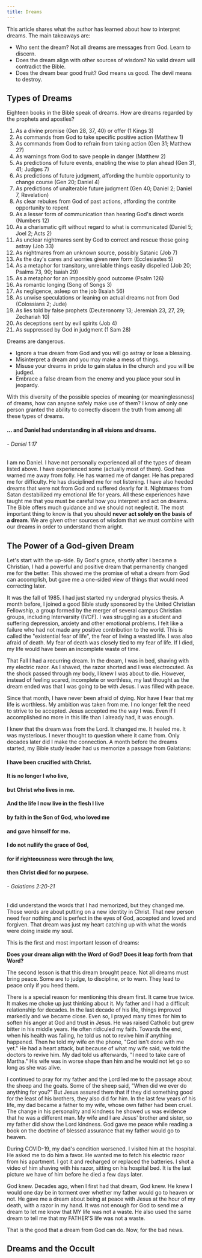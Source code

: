 ```yaml
---
title: Dreams
---
```

This article shares what the author has learned about how to interpret dreams.
The main takeaways are:

  - Who sent the dream? Not all dreams are messages from God. Learn to discern.
  - Does the dream align with other sources of wisdom? No valid dream will contradict the Bible.
  - Does the dream bear good fruit? God means us good. The devil means to destroy.

## Types of Dreams

Eighteen books in the Bible speak of dreams. How are dreams regarded by the prophets and apostles?

  1. As a divine promise (Gen 28, 37, 40) or offer (1 Kings 3)
  2. As commands from God to take specific positive action (Matthew 1)
  3. As commands from God to refrain from taking action (Gen 31; Matthew 27)
  4. As warnings from God to save people in danger (Matthew 2)
  5. As predictions of future events, enabling the wise to plan ahead (Gen 31, 41; Judges 7)
  6. As predictions of future judgment, affording the humble opportunity to change course (Gen 20; Daniel 4)
  7. As predictions of unalterable future judgment (Gen 40; Daniel 2; Daniel 7, Revelation)
  8. As clear rebukes from God of past actions, affording the contrite opportunity to repent
  9. As a lesser form of communication than hearing God's direct words (Numbers 12)
  10. As a charismatic gift without regard to what is communicated (Daniel 5; Joel 2; Acts 2)
  11. As unclear nightmares sent by God to correct and rescue those going astray (Job 33)
  12. As nightmares from an unknown source, possibly Satanic (Job 7)
  13. As the day's cares and worries given new form (Ecclesiastes 5)
  14. As a metaphor for transitory, unreliable things easily dispelled (Job 20; Psalms 73, 90; Isaiah 29)
  15. As a metaphor for an impossibly good outcome (Psalm 126)
  16. As romantic longing (Song of Songs 3)
  17. As negligence, asleep on the job (Isaiah 56)
  18. As unwise speculations or leaning on actual dreams not from God (Colossians 2; Jude)
  19. As lies told by false prophets (Deuteronomy 13; Jeremiah 23, 27, 29; Zechariah 10)
  20. As deceptions sent by evil spirits (Job 4)
  21. As suppressed by God in judgment (1 Sam 28)

Dreams are dangerous. 

  - Ignore a true dream from God and you will go astray or lose a blessing.
  - Misinterpret a dream and you may make a mess of things.
  - Misuse your dreams in pride to gain status in the church and you will be judged.
  - Embrace a false dream from the enemy and you place your soul in jeopardy.

With this diversity of the possible species of meaning (or meaninglessness) of dreams, 
how can anyone safely make use of them? I know of only one person granted the ability to
correctly discern the truth from among all these types of dreams.

#### ... and Daniel had understanding in **all visions and dreams**.
###### - Daniel 1:17

I am no Daniel. I have not personally experienced all of the types of dream listed above.
I have experienced some (actually most of them). God has warned me away from folly. 
He has warned me of danger. He has prepared me for difficulty. He has disciplined me for not listening.
I have also heeded dreams that were not from God and suffered dearly for it.
Nightmares from Satan destabilized my emotional life for years. All these experiences 
have taught me that you must be careful how you interpret and act on dreams. 
The Bible offers much guidance and we should not neglect it. The most important
thing to know is that you should **never act solely on the basis of a dream**.
We are given other sources of wisdom that we must combine with our dreams in 
order to understand them aright.

## The Power of a God-given Dream

Let's start with the up-side. By God's grace, shortly after I became a Christian,
I had a powerful and positive dream that permanently changed me for the better.
This showed me the promise of what a dream from God can accomplish, but gave me a 
one-sided view of things that would need correcting later.

It was the fall of 1985. I had just started my undergrad physics thesis. A month before,
I joined a good Bible study sponsored by the United Christian Fellowship, a group
formed by the merger of several campus Christian groups, including Intervarsity (IVCF).
I was struggling as a student and suffering depression, anxiety and other emotional problems.
I felt like a failure who had not made any positive contribution to the world.
This is called the "existential fear of life", the fear of living a wasted life.
I was also afraid of death. My fear of death was closely tied to my fear of life.
If I died, my life would have been an incomplete waste of time.

That Fall I had a recurring dream. In the dream, I was in bed, shaving with my electric razor.
As I shaved, the razor shorted and I was electrocuted. As the shock passed through my body, 
I knew I was about to die. However, instead of feeling scared, incomplete or worthless, 
my last thought as the dream ended was that I was going to be with Jesus. I was filled with
peace.

Since that month, I have never been afraid of dying. Nor have I fear that my life is worthless.
My ambition was taken from me. I no longer felt the need to strive to be accepted. 
Jesus accepted me the way I was. Even if I accomplished no more in this life than I already had,
it was enough.

I knew that the dream was from the Lord. It changed me. It healed me. It was mysterious.
I never thought to question where it came from. Only decades later did I make the connection.
A month before the dreams started, my Bible study leader had us memorize a passage from Galatians:

#### I have been crucified with Christ. 
#### It is no longer I who live, 
#### but Christ who lives in me. 
#### And the life I now live in the flesh I live 
#### by faith in the Son of God, who loved me 
#### and gave himself for me. 
#### I do not nullify the grace of God, 
#### for if righteousness were through the law, 
#### then Christ died for no purpose.
###### - Galatians 2:20-21

I did understand the words that I had memorized, but they changed me.
Those words are about putting on a new identity in Christ. That new
person need fear nothing and is perfect in the eyes of God, accepted
and loved and forgiven. That dream was just my heart catching up with
what the words were doing inside my soul. 

This is the first and most important lesson of dreams:

**Does your dream align with the Word of God? Does it leap forth from that Word?**

The second lesson is that this dream brought peace. Not all dreams must bring peace.
Some are to judge, to discipline, or to warn. They lead to peace only if you heed them.

There is a special reason for mentioning this dream first. It came true twice.
It makes me choke up just thinking about it. My father and I had a difficult relationship
for decades. In the last decade of his life, things improved markedly and we became close.
Even so, I prayed many times for him to soften his anger at God and trust in Jesus.
He was raised Catholic but grew bitter in his middle years. He often ridiculed my faith.
Towards the end, when his health was failing, he told us not to revive him if anything happened.
Then he told my wife on the phone, "God isn't done with me yet." He had a heart attack,
but because of what my wife said, we told the doctors to revive him. My dad told us afterwards,
"I need to take care of Martha." His wife was in worse shape than him and he would not let go
so long as she was alive.

I continued to pray for my father and the Lord led me to the passage about the sheep and the goats.
Some of the sheep said, "When did we ever do anything for you?" But Jesus assured them that
if they did something good for the least of his brothers, they also did for him.
In the last few years of his life, my dad became a father to my wife, whose own father had been cruel. 
The change in his personality and kindness he showed us was evidence that he was a different man. 
My wife and I are Jesus' brother and sister, so my father did show the Lord kindness.
God gave me peace while reading a book on the doctrine of blessed assurance that my father would 
go to heaven.

During COVID-19, my dad's condition worsened. I visited him at the hospital. He asked me to do 
him a favor. He wanted me to fetch his electric razor from his apartment. I got it and recharged 
or replaced the batteries. I shot a video of him shaving with his razor, sitting on his hospital bed.
It is the last picture we have of him before he died a few days later.

God knew. Decades ago, when I first had that dream, God knew. He knew I would one day be in torment over
whether my father would go to heaven or not. He gave me a dream about being at peace with Jesus
at the hour of my death, with a razor in my hand. It was not enough for God to send me a dream 
to let me know that MY life was not a waste. He also used the same dream to tell me that my FATHER'S
life was not a waste.

That is the good that a dream from God can do. Now, for the bad news.

## Dreams and the Occult

